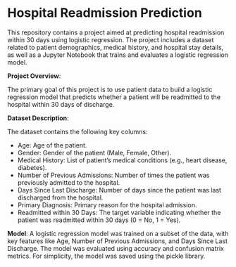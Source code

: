 # Hospital Readmission Prediction

This repository contains a project aimed at predicting hospital readmission within 30 days using logistic regression. The project includes a dataset related to patient demographics, medical history, and hospital stay details, as well as a Jupyter Notebook that trains and evaluates a logistic regression model.

**Project Overview**:

The primary goal of this project is to use patient data to build a logistic regression model that predicts whether a patient will be readmitted to the hospital within 30 days of discharge.

**Dataset Description**:

The dataset contains the following key columns:

- Age: Age of the patient.
- Gender: Gender of the patient (Male, Female, Other).
- Medical History: List of patient’s medical conditions (e.g., heart disease, diabetes).
- Number of Previous Admissions: Number of times the patient was previously admitted to the hospital.
- Days Since Last Discharge: Number of days since the patient was last discharged from the hospital.
- Primary Diagnosis: Primary reason for the hospital admission.
- Readmitted within 30 Days: The target variable indicating whether the patient was readmitted within 30 days (0 = No, 1 = Yes).

**Model**:
A logistic regression model was trained on a subset of the data, with key features like Age, Number of Previous Admissions, and Days Since Last Discharge. The model was evaluated using accuracy and confusion matrix metrics. For simplicity, the model was saved using the pickle library.
